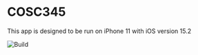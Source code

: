 # COSC345

This app is designed to be run on iPhone 11 with iOS version 15.2

![Build](https://github.com/Ben-Stacey/COSC345/actions/workflows/ios.yml/badge.svg)
